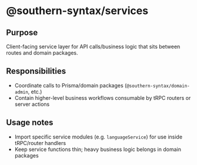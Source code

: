 # @southern-syntax/services

## Purpose
Client-facing service layer for API calls/business logic that sits between routes and domain packages.

## Responsibilities
- Coordinate calls to Prisma/domain packages (`@southern-syntax/domain-admin`, etc.)
- Contain higher-level business workflows consumable by tRPC routers or server actions

## Usage notes
- Import specific service modules (e.g. `languageService`) for use inside tRPC/router handlers
- Keep service functions thin; heavy business logic belongs in domain packages

